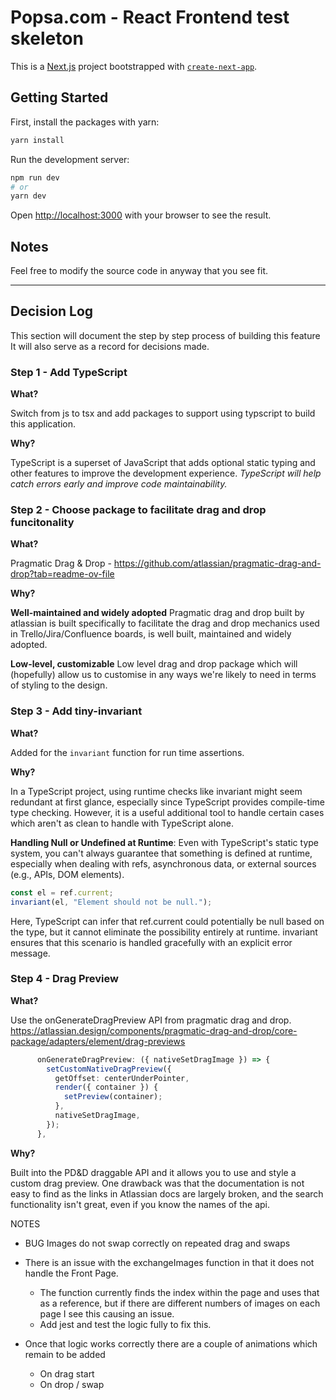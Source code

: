 # Popsa.com - React Frontend test skeleton

This is a [Next.js](https://nextjs.org/) project bootstrapped with [`create-next-app`](https://github.com/vercel/next.js/tree/canary/packages/create-next-app).

## Getting Started

First, install the packages with yarn:

```bash
yarn install
```

Run the development server:

```bash
npm run dev
# or
yarn dev
```

Open [http://localhost:3000](http://localhost:3000) with your browser to see the result.

## Notes

Feel free to modify the source code in anyway that you see fit.

---

## Decision Log

This section will document the step by step process of building this feature It will also serve as a record for decisions made.

### Step 1 - Add TypeScript

**What?**

Switch from js to tsx and add packages to support using typscript to build this application.

**Why?**

TypeScript is a superset of JavaScript that adds optional static typing and other features to improve the development experience. _TypeScript will help catch errors early and improve code maintainability._

### Step 2 - Choose package to facilitate drag and drop funcitonality

**What?**

Pragmatic Drag & Drop - <https://github.com/atlassian/pragmatic-drag-and-drop?tab=readme-ov-file>

**Why?**

**Well-maintained and widely adopted**
Pragmatic drag and drop built by atlassian is built specifically to facilitate the drag and drop mechanics used in Trello/Jira/Confluence boards, is well built, maintained and widely adopted.

**Low-level, customizable**
Low level drag and drop package which will (hopefully) allow us to customise in any ways we're likely to need in terms of styling to the design.

### Step 3 - Add tiny-invariant

**What?**

Added for the `invariant` function for run time assertions.

**Why?**

In a TypeScript project, using runtime checks like invariant might seem redundant at first glance, especially since TypeScript provides compile-time type checking. However, it is a useful additional tool to handle certain cases which aren't as clean to handle with TypeScript alone.

**Handling Null or Undefined at Runtime**: Even with TypeScript's static type system, you can't always guarantee that something is defined at runtime, especially when dealing with refs, asynchronous data, or external sources (e.g., APIs, DOM elements).

```typescript
const el = ref.current;
invariant(el, "Element should not be null.");
```

Here, TypeScript can infer that ref.current could potentially be null based on the type, but it cannot eliminate the possibility entirely at runtime. invariant ensures that this scenario is handled gracefully with an explicit error message.

### Step 4 - Drag Preview

**What?**

Use the onGenerateDragPreview API from pragmatic drag and drop.
<https://atlassian.design/components/pragmatic-drag-and-drop/core-package/adapters/element/drag-previews>

```typescript
      onGenerateDragPreview: ({ nativeSetDragImage }) => {
        setCustomNativeDragPreview({
          getOffset: centerUnderPointer,
          render({ container }) {
            setPreview(container);
          },
          nativeSetDragImage,
        });
      },
```

**Why?**

Built into the PD&D draggable API and it allows you to use and style a custom drag preview.
One drawback was that the documentation is not easy to find as the links in Atlassian docs are largely broken, and the search functionality isn't great, even if you know the names of the api.

NOTES

- BUG Images do not swap correctly on repeated drag and swaps
- There is an issue with the exchangeImages function in that it does not handle the Front Page.

  - The function currently finds the index within the page and uses that as a reference, but if there are different numbers of images on each page I see this causing an issue.
  - Add jest and test the logic fully to fix this.

- Once that logic works correctly there are a couple of animations which remain to be added
  - On drag start
  - On drop / swap

